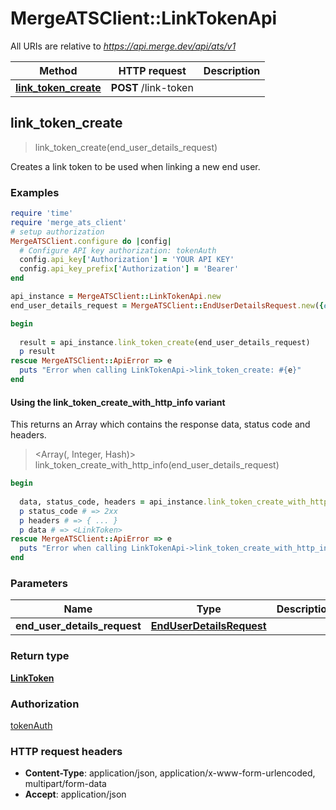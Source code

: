 # MergeATSClient::LinkTokenApi

All URIs are relative to *https://api.merge.dev/api/ats/v1*

| Method | HTTP request | Description |
| ------ | ------------ | ----------- |
| [**link_token_create**](LinkTokenApi.md#link_token_create) | **POST** /link-token |  |


## link_token_create

> <LinkToken> link_token_create(end_user_details_request)



Creates a link token to be used when linking a new end user.

### Examples

```ruby
require 'time'
require 'merge_ats_client'
# setup authorization
MergeATSClient.configure do |config|
  # Configure API key authorization: tokenAuth
  config.api_key['Authorization'] = 'YOUR API KEY'
  config.api_key_prefix['Authorization'] = 'Bearer'
end

api_instance = MergeATSClient::LinkTokenApi.new
end_user_details_request = MergeATSClient::EndUserDetailsRequest.new({end_user_email_address: 'end_user_email_address_example', end_user_organization_name: 'end_user_organization_name_example', end_user_origin_id: 'end_user_origin_id_example'}) # EndUserDetailsRequest | 

begin
  
  result = api_instance.link_token_create(end_user_details_request)
  p result
rescue MergeATSClient::ApiError => e
  puts "Error when calling LinkTokenApi->link_token_create: #{e}"
end
```

#### Using the link_token_create_with_http_info variant

This returns an Array which contains the response data, status code and headers.

> <Array(<LinkToken>, Integer, Hash)> link_token_create_with_http_info(end_user_details_request)

```ruby
begin
  
  data, status_code, headers = api_instance.link_token_create_with_http_info(end_user_details_request)
  p status_code # => 2xx
  p headers # => { ... }
  p data # => <LinkToken>
rescue MergeATSClient::ApiError => e
  puts "Error when calling LinkTokenApi->link_token_create_with_http_info: #{e}"
end
```

### Parameters

| Name | Type | Description | Notes |
| ---- | ---- | ----------- | ----- |
| **end_user_details_request** | [**EndUserDetailsRequest**](EndUserDetailsRequest.md) |  |  |

### Return type

[**LinkToken**](LinkToken.md)

### Authorization

[tokenAuth](../README.md#tokenAuth)

### HTTP request headers

- **Content-Type**: application/json, application/x-www-form-urlencoded, multipart/form-data
- **Accept**: application/json

